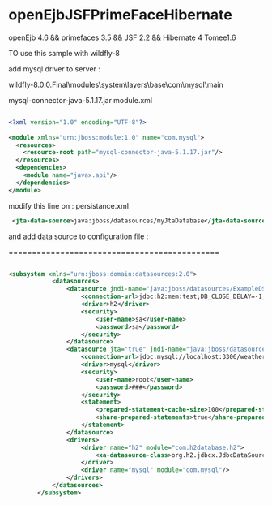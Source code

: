 openEjbJSFPrimeFaceHibernate
============================

openEjb 4.6  &amp;&amp; primefaces 3.5 &amp;&amp; JSF 2.2  &amp;&amp; Hibernate 4 Tomee1.6


TO use this sample with wildfly-8

add mysql driver to server :

wildfly-8.0.0.Final\modules\system\layers\base\com\mysql\main


mysql-connector-java-5.1.17.jar
module.xml 


```xml

<?xml version="1.0" encoding="UTF-8"?>
 
<module xmlns="urn:jboss:module:1.0" name="com.mysql">
  <resources>
    <resource-root path="mysql-connector-java-5.1.17.jar"/>
  </resources>
  <dependencies>
    <module name="javax.api"/>
  </dependencies>
</module>

```


modify this line on : persistance.xml

```xml
 <jta-data-source>java:jboss/datasources/myJtaDatabase</jta-data-source>
```

and add data source to configuration file :

=============================================
```xml

<subsystem xmlns="urn:jboss:domain:datasources:2.0">
            <datasources>
                <datasource jndi-name="java:jboss/datasources/ExampleDS" pool-name="ExampleDS" enabled="true" use-java-context="true">
                    <connection-url>jdbc:h2:mem:test;DB_CLOSE_DELAY=-1;DB_CLOSE_ON_EXIT=FALSE</connection-url>
                    <driver>h2</driver>
                    <security>
                        <user-name>sa</user-name>
                        <password>sa</password>
                    </security>
                </datasource>
                <datasource jta="true" jndi-name="java:jboss/datasources/myJtaDatabase" pool-name="myJtaDatabase_pool" enabled="true" use-java-context="true" use-ccm="true">
                    <connection-url>jdbc:mysql://localhost:3306/weatherinfo?autoReconnect=true</connection-url>
                    <driver>mysql</driver>
                    <security>
                        <user-name>root</user-name>
                        <password>###</password>
                    </security>
                    <statement>
                        <prepared-statement-cache-size>100</prepared-statement-cache-size>
                        <share-prepared-statements>true</share-prepared-statements>
                    </statement>
                </datasource>
                <drivers>
                    <driver name="h2" module="com.h2database.h2">
                        <xa-datasource-class>org.h2.jdbcx.JdbcDataSource</xa-datasource-class>
                    </driver>
                    <driver name="mysql" module="com.mysql"/>
                </drivers>
            </datasources>
        </subsystem>
        
```

